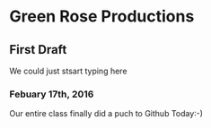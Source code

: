 # Green Rose Productions 
## First Draft
<p> We could just stsart typing here </p>

### Febuary 17th, 2016 
<p> Our entire class finally did a puch to Github Today:-)</p>
